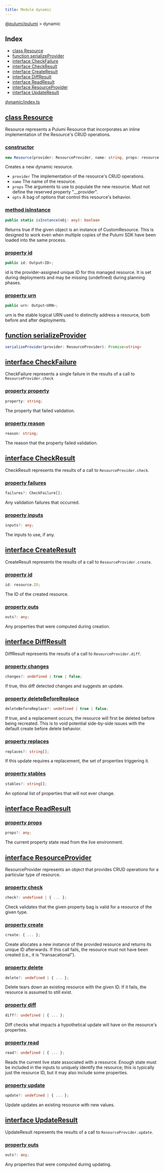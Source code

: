 ```yaml
---
title: Module dynamic
---
```


<a href="../index.html">@pulumi/pulumi</a> &gt; dynamic

<h2 class="pdoc-module-header">Index</h2>

* <a href="#Resource">class Resource</a>
* <a href="#serializeProvider">function serializeProvider</a>
* <a href="#CheckFailure">interface CheckFailure</a>
* <a href="#CheckResult">interface CheckResult</a>
* <a href="#CreateResult">interface CreateResult</a>
* <a href="#DiffResult">interface DiffResult</a>
* <a href="#ReadResult">interface ReadResult</a>
* <a href="#ResourceProvider">interface ResourceProvider</a>
* <a href="#UpdateResult">interface UpdateResult</a>

<a href="https://github.com/pulumi/pulumi/blob/master/sdk/nodejs/dynamic/index.ts">dynamic/index.ts</a> 


<h2 class="pdoc-module-header" id="Resource">
<a class="pdoc-member-name" href="https://github.com/pulumi/pulumi/blob/master/sdk/nodejs/dynamic/index.ts#L166">class Resource</a>
</h2>

Resource represents a Pulumi Resource that incorporates an inline implementation of the Resource's CRUD operations.

<h3 class="pdoc-member-header">
<a class="pdoc-child-name" href="https://github.com/pulumi/pulumi/blob/master/sdk/nodejs/dynamic/index.ts#L166">constructor</a>
</h3>

```typescript
new Resource(provider: ResourceProvider, name: string, props: resource.Inputs, opts?: resource.ResourceOptions)
```


Creates a new dynamic resource.

* `provider` The implementation of the resource&#39;s CRUD operations.
* `name` The name of the resource.
* `props` The arguments to use to populate the new resource. Must not define the reserved
             property &#34;__provider&#34;.
* `opts` A bag of options that control this resource&#39;s behavior.

<h3 class="pdoc-member-header">
<a class="pdoc-child-name" href="https://github.com/pulumi/pulumi/blob/master/sdk/nodejs/resource.ts#L139">method isInstance</a>
</h3>

```typescript
public static isInstance(obj: any): boolean
```


Returns true if the given object is an instance of CustomResource.  This is designed to work even when
multiple copies of the Pulumi SDK have been loaded into the same process.

<h3 class="pdoc-member-header">
<a class="pdoc-child-name" href="https://github.com/pulumi/pulumi/blob/master/sdk/nodejs/resource.ts#L133">property id</a>
</h3>

```typescript
public id: Output<ID>;
```


id is the provider-assigned unique ID for this managed resource.  It is set during
deployments and may be missing (undefined) during planning phases.

<h3 class="pdoc-member-header">
<a class="pdoc-child-name" href="https://github.com/pulumi/pulumi/blob/master/sdk/nodejs/resource.ts#L41">property urn</a>
</h3>

```typescript
public urn: Output<URN>;
```


urn is the stable logical URN used to distinctly address a resource, both before and after
deployments.

<h2 class="pdoc-module-header" id="serializeProvider">
<a class="pdoc-member-name" href="https://github.com/pulumi/pulumi/blob/master/sdk/nodejs/dynamic/index.ts#L159">function serializeProvider</a>
</h2>

```typescript
serializeProvider(provider: ResourceProvider): Promise<string>
```

<h2 class="pdoc-module-header" id="CheckFailure">
<a class="pdoc-member-name" href="https://github.com/pulumi/pulumi/blob/master/sdk/nodejs/dynamic/index.ts#L36">interface CheckFailure</a>
</h2>

CheckFailure represents a single failure in the results of a call to `ResourceProvider.check`

<h3 class="pdoc-member-header">
<a class="pdoc-child-name" href="https://github.com/pulumi/pulumi/blob/master/sdk/nodejs/dynamic/index.ts#L40">property property</a>
</h3>

```typescript
property: string;
```


The property that failed validation.

<h3 class="pdoc-member-header">
<a class="pdoc-child-name" href="https://github.com/pulumi/pulumi/blob/master/sdk/nodejs/dynamic/index.ts#L45">property reason</a>
</h3>

```typescript
reason: string;
```


The reason that the property failed validation.

<h2 class="pdoc-module-header" id="CheckResult">
<a class="pdoc-member-name" href="https://github.com/pulumi/pulumi/blob/master/sdk/nodejs/dynamic/index.ts#L21">interface CheckResult</a>
</h2>

CheckResult represents the results of a call to `ResourceProvider.check`.

<h3 class="pdoc-member-header">
<a class="pdoc-child-name" href="https://github.com/pulumi/pulumi/blob/master/sdk/nodejs/dynamic/index.ts#L30">property failures</a>
</h3>

```typescript
failures?: CheckFailure[];
```


Any validation failures that occurred.

<h3 class="pdoc-member-header">
<a class="pdoc-child-name" href="https://github.com/pulumi/pulumi/blob/master/sdk/nodejs/dynamic/index.ts#L25">property inputs</a>
</h3>

```typescript
inputs?: any;
```


The inputs to use, if any.

<h2 class="pdoc-module-header" id="CreateResult">
<a class="pdoc-member-name" href="https://github.com/pulumi/pulumi/blob/master/sdk/nodejs/dynamic/index.ts#L77">interface CreateResult</a>
</h2>

CreateResult represents the results of a call to `ResourceProvider.create`.

<h3 class="pdoc-member-header">
<a class="pdoc-child-name" href="https://github.com/pulumi/pulumi/blob/master/sdk/nodejs/dynamic/index.ts#L81">property id</a>
</h3>

```typescript
id: resource.ID;
```


The ID of the created resource.

<h3 class="pdoc-member-header">
<a class="pdoc-child-name" href="https://github.com/pulumi/pulumi/blob/master/sdk/nodejs/dynamic/index.ts#L86">property outs</a>
</h3>

```typescript
outs?: any;
```


Any properties that were computed during creation.

<h2 class="pdoc-module-header" id="DiffResult">
<a class="pdoc-member-name" href="https://github.com/pulumi/pulumi/blob/master/sdk/nodejs/dynamic/index.ts#L51">interface DiffResult</a>
</h2>

DiffResult represents the results of a call to `ResourceProvider.diff`.

<h3 class="pdoc-member-header">
<a class="pdoc-child-name" href="https://github.com/pulumi/pulumi/blob/master/sdk/nodejs/dynamic/index.ts#L55">property changes</a>
</h3>

```typescript
changes?: undefined | true | false;
```


If true, this diff detected changes and suggests an update.

<h3 class="pdoc-member-header">
<a class="pdoc-child-name" href="https://github.com/pulumi/pulumi/blob/master/sdk/nodejs/dynamic/index.ts#L71">property deleteBeforeReplace</a>
</h3>

```typescript
deleteBeforeReplace?: undefined | true | false;
```


If true, and a replacement occurs, the resource will first be deleted before being recreated.  This is to
void potential side-by-side issues with the default create before delete behavior.

<h3 class="pdoc-member-header">
<a class="pdoc-child-name" href="https://github.com/pulumi/pulumi/blob/master/sdk/nodejs/dynamic/index.ts#L60">property replaces</a>
</h3>

```typescript
replaces?: string[];
```


If this update requires a replacement, the set of properties triggering it.

<h3 class="pdoc-member-header">
<a class="pdoc-child-name" href="https://github.com/pulumi/pulumi/blob/master/sdk/nodejs/dynamic/index.ts#L65">property stables</a>
</h3>

```typescript
stables?: string[];
```


An optional list of properties that will not ever change.

<h2 class="pdoc-module-header" id="ReadResult">
<a class="pdoc-member-name" href="https://github.com/pulumi/pulumi/blob/master/sdk/nodejs/dynamic/index.ts#L89">interface ReadResult</a>
</h2>
<h3 class="pdoc-member-header">
<a class="pdoc-child-name" href="https://github.com/pulumi/pulumi/blob/master/sdk/nodejs/dynamic/index.ts#L93">property props</a>
</h3>

```typescript
props?: any;
```


The current property state read from the live environment.

<h2 class="pdoc-module-header" id="ResourceProvider">
<a class="pdoc-member-name" href="https://github.com/pulumi/pulumi/blob/master/sdk/nodejs/dynamic/index.ts#L109">interface ResourceProvider</a>
</h2>

ResourceProvider represents an object that provides CRUD operations for a particular type of resource.

<h3 class="pdoc-member-header">
<a class="pdoc-child-name" href="https://github.com/pulumi/pulumi/blob/master/sdk/nodejs/dynamic/index.ts#L116">property check</a>
</h3>

```typescript
check?: undefined | { ... };
```


Check validates that the given property bag is valid for a resource of the given type.

<h3 class="pdoc-member-header">
<a class="pdoc-child-name" href="https://github.com/pulumi/pulumi/blob/master/sdk/nodejs/dynamic/index.ts#L133">property create</a>
</h3>

```typescript
create: { ... };
```


Create allocates a new instance of the provided resource and returns its unique ID afterwards.
If this call fails, the resource must not have been created (i.e., it is "transacational").

<h3 class="pdoc-member-header">
<a class="pdoc-child-name" href="https://github.com/pulumi/pulumi/blob/master/sdk/nodejs/dynamic/index.ts#L156">property delete</a>
</h3>

```typescript
delete?: undefined | { ... };
```


Delete tears down an existing resource with the given ID.  If it fails, the resource is assumed to still exist.

<h3 class="pdoc-member-header">
<a class="pdoc-child-name" href="https://github.com/pulumi/pulumi/blob/master/sdk/nodejs/dynamic/index.ts#L125">property diff</a>
</h3>

```typescript
diff?: undefined | { ... };
```


Diff checks what impacts a hypothetical update will have on the resource's properties.

<h3 class="pdoc-member-header">
<a class="pdoc-child-name" href="https://github.com/pulumi/pulumi/blob/master/sdk/nodejs/dynamic/index.ts#L139">property read</a>
</h3>

```typescript
read?: undefined | { ... };
```


Reads the current live state associated with a resource.  Enough state must be included in the inputs to uniquely
identify the resource; this is typically just the resource ID, but it may also include some properties.

<h3 class="pdoc-member-header">
<a class="pdoc-child-name" href="https://github.com/pulumi/pulumi/blob/master/sdk/nodejs/dynamic/index.ts#L148">property update</a>
</h3>

```typescript
update?: undefined | { ... };
```


Update updates an existing resource with new values.

<h2 class="pdoc-module-header" id="UpdateResult">
<a class="pdoc-member-name" href="https://github.com/pulumi/pulumi/blob/master/sdk/nodejs/dynamic/index.ts#L99">interface UpdateResult</a>
</h2>

UpdateResult represents the results of a call to `ResourceProvider.update`.

<h3 class="pdoc-member-header">
<a class="pdoc-child-name" href="https://github.com/pulumi/pulumi/blob/master/sdk/nodejs/dynamic/index.ts#L103">property outs</a>
</h3>

```typescript
outs?: any;
```


Any properties that were computed during updating.

